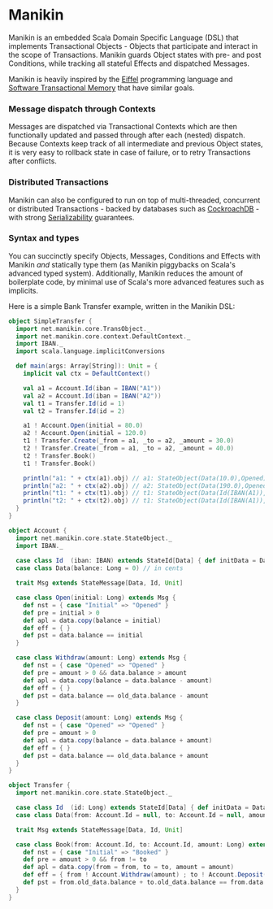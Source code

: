 # Manikin
Manikin is an embedded Scala Domain Specific Language (DSL) that implements Transactional Objects - Objects that participate and interact in the scope of Transactions.
Manikin guards Object states with pre- and post Conditions, while tracking all stateful Effects and dispatched Messages.

Manikin is heavily inspired by the [Eiffel](https://www.eiffel.com) programming language and [Software Transactional Memory](https://en.wikipedia.org/wiki/Software_transactional_memory) that have similar goals.

### Message dispatch through Contexts
Messages are dispatched via Transactional Contexts which are then functionally updated and passed through after each (nested) dispatch.
Because Contexts keep track of all intermediate and previous Object states, it is very easy to rollback state in case of failure, or to retry Transactions after conflicts. 

### Distributed Transactions
Manikin can also be configured to run on top of multi-threaded, concurrent or distributed Transactions - backed by databases such as [CockroachDB](https://www.cockroachlabs.com) - with strong [Serializability](https://en.wikipedia.org/wiki/Serializability) guarantees.  
                                                           
### Syntax and types
You can succinctly specify Objects, Messages, Conditions and Effects with Manikin *and* statically type them (as Manikin piggybacks on Scala's advanced typed system). 
Additionally, Manikin reduces the amount of boilerplate code, by minimal use of Scala's more advanced features such as implicits. 

Here is a simple Bank Transfer example, written in the Manikin DSL:
```scala
object SimpleTransfer {
  import net.manikin.core.TransObject._
  import net.manikin.core.context.DefaultContext._
  import IBAN._
  import scala.language.implicitConversions

  def main(args: Array[String]): Unit = {
    implicit val ctx = DefaultContext()

    val a1 = Account.Id(iban = IBAN("A1"))
    val a2 = Account.Id(iban = IBAN("A2"))
    val t1 = Transfer.Id(id = 1)
    val t2 = Transfer.Id(id = 2)

    a1 ! Account.Open(initial = 80.0)
    a2 ! Account.Open(initial = 120.0)
    t1 ! Transfer.Create(_from = a1, _to = a2, _amount = 30.0)
    t2 ! Transfer.Create(_from = a1, _to = a2, _amount = 40.0)
    t2 ! Transfer.Book()
    t1 ! Transfer.Book()

    println("a1: " + ctx(a1).obj) // a1: StateObject(Data(10.0),Opened)
    println("a2: " + ctx(a2).obj) // a2: StateObject(Data(190.0),Opened)
    println("t1: " + ctx(t1).obj) // t1: StateObject(Data(Id(IBAN(A1)),Id(IBAN(A2)),30.0),Booked)
    println("t2: " + ctx(t2).obj) // t1: StateObject(Data(Id(IBAN(A1)),Id(IBAN(A2)),40.0),Booked)
  }
}
```
```scala
object Account {
  import net.manikin.core.state.StateObject._
  import IBAN._
  
  case class Id  (iban: IBAN) extends StateId[Data] { def initData = Data() }
  case class Data(balance: Long = 0) // in cents

  trait Msg extends StateMessage[Data, Id, Unit]

  case class Open(initial: Long) extends Msg {
    def nst = { case "Initial" => "Opened" }
    def pre = initial > 0
    def apl = data.copy(balance = initial)
    def eff = { }
    def pst = data.balance == initial
  }

  case class Withdraw(amount: Long) extends Msg {
    def nst = { case "Opened" => "Opened" }
    def pre = amount > 0 && data.balance > amount
    def apl = data.copy(balance = data.balance - amount)
    def eff = { }
    def pst = data.balance == old_data.balance - amount
  }

  case class Deposit(amount: Long) extends Msg {
    def nst = { case "Opened" => "Opened" }
    def pre = amount > 0
    def apl = data.copy(balance = data.balance + amount)
    def eff = { }
    def pst = data.balance == old_data.balance + amount
  }
}
```
```scala
object Transfer {
  import net.manikin.core.state.StateObject._

  case class Id  (id: Long) extends StateId[Data] { def initData = Data() }
  case class Data(from: Account.Id = null, to: Account.Id = null, amount: Long = 0)

  trait Msg extends StateMessage[Data, Id, Unit]

  case class Book(from: Account.Id, to: Account.Id, amount: Long) extends Msg {
    def nst = { case "Initial" => "Booked" }
    def pre = amount > 0 && from != to
    def apl = data.copy(from = from, to = to, amount = amount)
    def eff = { from ! Account.Withdraw(amount) ; to ! Account.Deposit(amount) }
    def pst = from.old_data.balance + to.old_data.balance == from.data.balance + to.data.balance
  }
}
```
